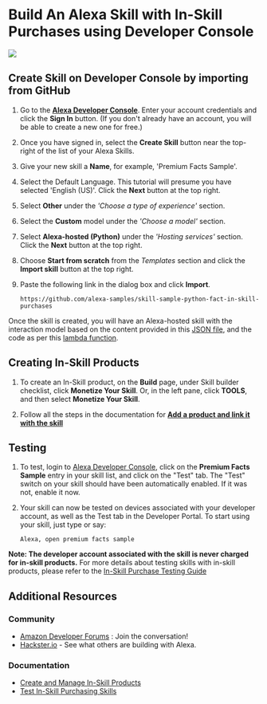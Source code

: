 # Build An Alexa Skill with In-Skill Purchases using Developer Console

<img src="https://m.media-amazon.com/images/G/01/mobile-apps/dex/alexa/alexa-skills-kit/tutorials/fact/header._TTH_.png" />

Create Skill on Developer Console by importing from GitHub
--------------------

1.  Go to the **[Alexa Developer Console](https://developer.amazon.com/alexa/console/ask)**. Enter your account credentials and click the **Sign In** button.
(If you don't already have an account, you will be able to create a new one for free.)

2.  Once you have signed in, select the **Create Skill** button near the top-right of the list of your Alexa Skills.

3. Give your new skill a **Name**, for example, 'Premium Facts Sample'.

4. Select the Default Language. This tutorial will presume you have selected 'English (US)'. Click the **Next** button at the top right.

5. Select **Other** under the *'Choose a type of experience'* section.

6. Select the **Custom** model under the *'Choose a model'* section.

7. Select **Alexa-hosted (Python)** under the *'Hosting services'* section. Click the **Next** button at the top right.

8. Choose **Start from scratch** from the *Templates* section and click the **Import skill** button at the top right.

9. Paste the following link in the dialog box and click **Import**.
	```
	https://github.com/alexa-samples/skill-sample-python-fact-in-skill-purchases
	```

Once the skill is created, you will have an Alexa-hosted skill with the interaction model based on the content provided in this [JSON file](models/en-US.json), and the code as per this [lambda function](lambda/py/lambda_function.py).

Creating In-Skill Products
--------------------

1. To create an In-Skill product, on the **Build** page, under Skill builder checklist, click **Monetize Your Skill**. Or, in the left pane, click **TOOLS**, and then select **Monetize Your Skill**.

2. Follow all the steps in the documentation for **[Add a product and link it with the skill](https://developer.amazon.com/en-US/docs/alexa/in-skill-purchase/create-isp-dev-console.html#create-and-edit-in-skill-products)**

Testing
--------------------

1. To test, login to [Alexa Developer Console](https://developer.amazon.com/alexa/console/as), click on the **Premium Facts Sample** entry in your skill list, and click on the "Test" tab.  The "Test" switch on your skill should have been automatically enabled.  If it was not, enable it now.

2. Your skill can now be tested on devices associated with your developer account, as well as the Test tab in the Developer Portal. To start using your skill, just type or say:

     ```text
     Alexa, open premium facts sample
     ```

**Note: The developer account associated with the skill is never charged for in-skill products.**  For more details about testing skills with in-skill products, please refer to the [In-Skill Purchase Testing Guide](https://developer.amazon.com/docs/in-skill-purchase/isp-test-guide.html)


Additional Resources
--------------------

### Community

-  [Amazon Developer Forums](https://forums.developer.amazon.com/spaces/165/index.html) : Join the conversation!
-  [Hackster.io](https://www.hackster.io/amazon-alexa) - See what others are building with Alexa.

### Documentation

-  [Create and Manage In-Skill Products](https://developer.amazon.com/en-US/docs/alexa/in-skill-purchase/create-isp-dev-console.html)
-  [Test In-Skill Purchasing Skills](https://developer.amazon.com/en-US/docs/alexa/in-skill-purchase/isp-test-guide.html#test-products)

